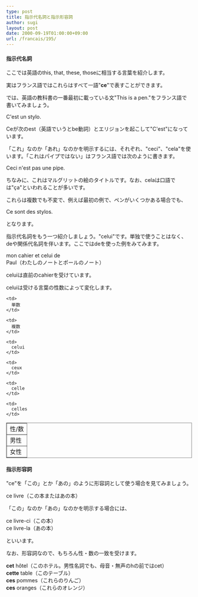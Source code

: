```yaml
---
type: post
title: 指示代名詞と指示形容詞
author: sugi
layout: post
date: 2000-09-19T01:00:00+09:00
url: /francais/195/
---
```

#### 指示代名詞

ここでは英語のthis, that, these, thoseに相当する言葉を紹介します。

実はフランス語ではこれらはすべて一語"**ce**"で表すことができます。

では、英語の教科書の一番最初に載っている文"This is a pen."をフランス語で書いてみましょう。

<div class="example">
  C'est un stylo.
</div>

Ceが次のest（英語でいうとbe動詞）とエリジョンを起こして"C'est"になっています。

「これ」なのか「あれ」なのかを明示するには、それぞれ、"ceci"、"cela"を使います。「これはパイプではない」はフランス語では次のように書きます。

<div class="example">
  Ceci n'est pas une pipe.
</div>

ちなみに、これはマルグリットの絵のタイトルです。なお、celaは口語では"&#231;a"といわれることが多いです。

これらは複数でも不変で、例えば最初の例で、ペンがいくつかある場合でも、

<div class="example">
  Ce sont des stylos.
</div>

となります。

指示代名詞をもう一つ紹介しましょう。"celui"です。単独で使うことはなく、deや関係代名詞を伴います。ここではdeを使った例をみてみます。

<div class="example">
  mon cahier et celui de<br /> Paul（わたしのノートとポールのノート）
</div>

celuiは直前のcahierを受けています。

celuiは受ける言葉の性数によって変化します。

<table frame="box" rules="all">
  <tr>
    <td>
      性/数
    </td>
    
    <td>
      単数
    </td>
    
    <td>
      複数
    </td>
  </tr>
  
  <tr>
    <td>
      男性
    </td>
    
    <td>
      celui
    </td>
    
    <td>
      ceux
    </td>
  </tr>
  
  <tr>
    <td>
      女性
    </td>
    
    <td>
      celle
    </td>
    
    <td>
      celles
    </td>
  </tr>
</table>

#### 指示形容詞

"ce"を「この」とか「あの」のように形容詞として使う場合を見てみましょう。

ce livre（この本またはあの本）

「この」なのか「あの」なのかを明示する場合には、

<div class="example">
  ce livre-ci（この本）
</div>

<div class="example">
  ce livre-la（あの本）
</div>

といいます。

なお、形容詞なので、もちろん性・数の一致を受けます。

<div class="example">
  <strong>cet</strong> h&#244;tel（このホテル。男性名詞でも、母音・無声のhの前ではcet）
</div>

<div class="example">
  <strong>cette</strong> table（このテーブル）
</div>

<div class="example">
  <strong>ces</strong> pommes（これらのりんご）
</div>

<div class="example">
  <strong>ces</strong> oranges（これらのオレンジ）
</div>
